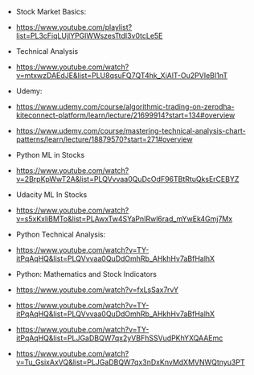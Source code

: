  - Stock Market Basics:
  - https://www.youtube.com/playlist?list=PL3cFiqLUjlYPGlWWszesTtdI3v0tcLe5E


 - Technical Analysis
  - https://www.youtube.com/watch?v=mtxwzDAEdJE&list=PLU8qsuFQ7QT4hk_XiAlT-Ou2PVIeBI1nT

 - Udemy:
  - https://www.udemy.com/course/algorithmic-trading-on-zerodha-kiteconnect-platform/learn/lecture/21699914?start=134#overview
  - https://www.udemy.com/course/mastering-technical-analysis-chart-patterns/learn/lecture/18879570?start=271#overview

 - Python ML in Stocks
  - https://www.youtube.com/watch?v=2BrpKpWwT2A&list=PLQVvvaa0QuDcOdF96TBtRtuQksErCEBYZ

 - Udacity ML In Stocks
  - https://www.youtube.com/watch?v=s5xKxliBMTo&list=PLAwxTw4SYaPnIRwl6rad_mYwEk4Gmj7Mx

 - Python Technical Analysis:
  - https://www.youtube.com/watch?v=TY-itPqAqHQ&list=PLQVvvaa0QuDdOmhRb_AHkhHv7aBfHalhX

 - Python: Mathematics and Stock Indicators
  - https://www.youtube.com/watch?v=fxLsSax7rvY
  - https://www.youtube.com/watch?v=TY-itPqAqHQ&list=PLQVvvaa0QuDdOmhRb_AHkhHv7aBfHalhX
  - https://www.youtube.com/watch?v=TY-itPqAqHQ&list=PLJGaDBQW7qx2yVBFhSSVudPKhYXQAAEmc
  - https://www.youtube.com/watch?v=Tu_GsixAxVQ&list=PLJGaDBQW7qx3nDxKnvMdXMVNWQtnyu3PT


